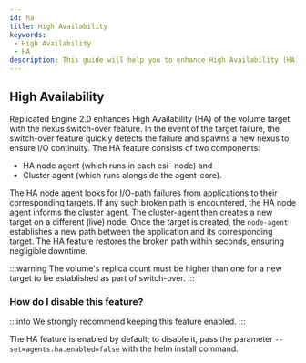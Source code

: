 ```yaml
---
id: ha
title: High Availability
keywords:
 - High Availability
 - HA
description: This guide will help you to enhance High Availability (HA) of the volume target with the nexus switch-over feature.
---
```

## High Availability 

Replicated Engine 2.0 enhances High Availability (HA) of the volume target with the nexus switch-over feature. In the event of the target failure, the switch-over feature quickly detects the failure and spawns a new nexus to ensure I/O continuity.
The HA feature consists of two components:
- HA node agent (which runs in each csi- node) and
- Cluster agent (which runs alongside the agent-core).

The HA node agent looks for I/O-path failures from applications to their corresponding targets. If any such broken path is encountered, the HA node agent informs the cluster agent. The cluster-agent then creates a new target on a different (live) node. Once the target is created, the `node-agent` establishes a new path between the application and its corresponding target. The HA feature restores the broken path within seconds, ensuring negligible downtime. 

:::warning
The volume's replica count must be higher than one for a new target to be established as part of switch-over.
:::

### How do I disable this feature? 

:::info
We strongly recommend keeping this feature enabled.
:::

The HA feature is enabled by default; to disable it, pass the parameter `--set=agents.ha.enabled=false` with the helm install command.
